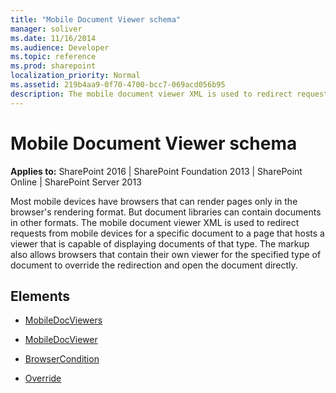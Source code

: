 ```yaml
---
title: "Mobile Document Viewer schema"
manager: soliver
ms.date: 11/16/2014
ms.audience: Developer
ms.topic: reference
ms.prod: sharepoint
localization_priority: Normal
ms.assetid: 219b4aa9-0f70-4700-bcc7-069acd056b95
description: The mobile document viewer XML is used to redirect requests from mobile devices for a specific document to a page that hosts a viewer that is capable of displaying documents of that type. 
---
```


# Mobile Document Viewer schema

**Applies to:** SharePoint 2016 | SharePoint Foundation 2013 | SharePoint Online | SharePoint Server 2013
  
Most mobile devices have browsers that can render pages only in the browser's rendering format. But document libraries can contain documents in other formats. The mobile document viewer XML is used to redirect requests from mobile devices for a specific document to a page that hosts a viewer that is capable of displaying documents of that type. The markup also allows browsers that contain their own viewer for the specified type of document to override the redirection and open the document directly. 
  
## Elements

- [MobileDocViewers](mobiledocviewers-mobile-document-viewer.md)
  
- [MobileDocViewer](mobiledocviewer-mobile-document-viewer.md)
  
- [BrowserCondition](browsercondition-mobile-document-viewer.md)
  
- [Override](override-mobile-document-viewer.md)
  

